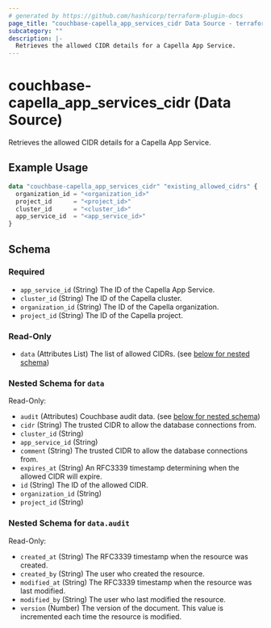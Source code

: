```yaml
---
# generated by https://github.com/hashicorp/terraform-plugin-docs
page_title: "couchbase-capella_app_services_cidr Data Source - terraform-provider-couchbase-capella"
subcategory: ""
description: |-
  Retrieves the allowed CIDR details for a Capella App Service.
---
```


# couchbase-capella_app_services_cidr (Data Source)

Retrieves the allowed CIDR details for a Capella App Service.

## Example Usage

```terraform
data "couchbase-capella_app_services_cidr" "existing_allowed_cidrs" {
  organization_id = "<organization_id>"
  project_id      = "<project_id>"
  cluster_id      = "<cluster_id>"
  app_service_id  = "<app_service_id>"
}
```

<!-- schema generated by tfplugindocs -->
## Schema

### Required
- `app_service_id` (String) The ID of the Capella App Service.
- `cluster_id` (String) The ID of the Capella cluster.
- `organization_id` (String) The ID of the Capella organization.
- `project_id` (String) The ID of the Capella project.

### Read-Only

- `data` (Attributes List) The list of allowed CIDRs. (see [below for nested schema](#nestedatt--data))

<a id="nestedatt--data"></a>
### Nested Schema for `data`

Read-Only:

- `audit` (Attributes) Couchbase audit data. (see [below for nested schema](#nestedatt--data--audit))
- `cidr` (String) The trusted CIDR to allow the database connections from.
- `cluster_id` (String)
- `app_service_id` (String)
- `comment` (String) The trusted CIDR to allow the database connections from.
- `expires_at` (String) An RFC3339 timestamp determining when the allowed CIDR will expire.
- `id` (String) The ID of the allowed CIDR.
- `organization_id` (String)
- `project_id` (String)

<a id="nestedatt--data--audit"></a>
### Nested Schema for `data.audit`

Read-Only:

- `created_at` (String) The RFC3339 timestamp when the resource was created.
- `created_by` (String) The user who created the resource.
- `modified_at` (String) The RFC3339 timestamp when the resource was last modified.
- `modified_by` (String) The user who last modified the resource.
- `version` (Number) The version of the document. This value is incremented each time the resource is modified.
